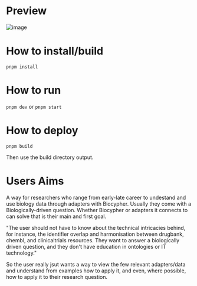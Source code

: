 # Preview

![image](https://github.com/user-attachments/assets/1f786fce-eb12-479c-89a4-f308db4e2c24)

# How to install/build
`pnpm install`

# How to run
`pnpm dev` or `pnpm start`

# How to deploy
`pnpm build`

Then use the build directory output.

# Users Aims
A way for researchers who range from early-late career to undestand and use biology data through adapters with Biocypher. Usually they come with a Biologically-driven question. Whether Biocypher or adapters it connects to can solve that is their main and first goal.

"The user should not have to know about the technical intricacies behind, for instance, the identifier overlap and harmonisation between drugbank, chembl, and clinicaltrials resources. They want to answer a biologically driven question, and they don't have education in ontologies or IT technology."

So the user really jsut wants a way to view the few relevant adapters/data and understand from examples how to apply it, and even, where possible, how to apply it to their research question.
